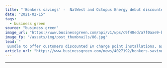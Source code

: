 ```yaml
---
title: "'Bonkers savings' -  NatWest and Octopus Energy debut discounted EV charging package"
date: "2021-02-15"
tags: 
  - business green
source: "business green"
image_url: "https://www.businessgreen.com/api/v1/wps/c9f48ed/a7f0aae9-b181-4b28-b028-a279a7d847fe/6/Octopus-Natwest-charging-EV-185x114.jpg"
image_fp: "/assets/img/post_thumbnails/86.jpg"
lead: "
 Bundle to offer customers discounted EV charge point installations, as well as access to Octopus Energy's flexible tariffs and EV roaming network ..."
article_url: "https://www.businessgreen.com/news/4027192/bonkers-savings-natwest-octopus-energy-debut-discounted-ev-charging-package"
---
```


---
